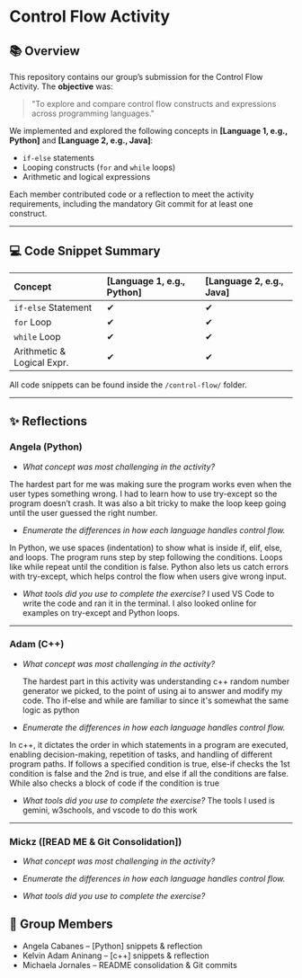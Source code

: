 # Control Flow Activity

## 📚 Overview
This repository contains our group’s submission for the Control Flow Activity. The **objective** was:
> "To explore and compare control flow constructs and expressions across programming languages."

We implemented and explored the following concepts in **[Language 1, e.g., Python]** and **[Language 2, e.g., Java]**:

- `if-else` statements
- Looping constructs (`for` and `while` loops)
- Arithmetic and logical expressions

Each member contributed code or a reflection to meet the activity requirements, including the mandatory Git commit for at least one construct.

---

## 💻 Code Snippet Summary

| Concept | [Language 1, e.g., Python] | [Language 2, e.g., Java] |
|:--------------------------|:------------------------------|:---------------------------|
| `if-else` Statement | ✔  | ✔  |
| `for` Loop | ✔ | ✔  |
| `while` Loop | ✔  | ✔  |
| Arithmetic & Logical Expr. | ✔  | ✔  |

All code snippets can be found inside the `/control-flow/` folder.

---

## ✨ Reflections

### Angela (Python)

* *What concept was most challenging in the activity?*

The hardest part for me was making sure the program works even when the user types something wrong. I had to learn how to use try-except so the program doesn’t crash. It was also a bit tricky to make the loop keep going until the user guessed the right number.

* *Enumerate the differences in how each language handles control flow.*

In Python, we use spaces (indentation) to show what is inside if, elif, else, and loops. The program runs step by step following the conditions. Loops like while repeat until the condition is false. Python also lets us catch errors with try-except, which helps control the flow when users give wrong input.

* *What tools did you use to complete the exercise?*
I used VS Code to write the code and ran it in the terminal. I also looked online for examples on try-except and Python loops.
---

### Adam (C++)


* *What concept was most challenging in the activity?*

  The hardest part in this activity was understanding c++ random number generator we picked, to the point of using ai to answer and modify my code. Tho if-else and while are familiar to since it's somewhat the same logic as python


* *Enumerate the differences in how each language handles control flow.*

In c++, it dictates the order in which statements in a program are executed, enabling decision-making, repetition of tasks, and handling of different program paths. If follows a specified condition is true, else-if checks the 1st condition is false and the 2nd is true, and else if all the conditions are false. While also checks a block of code if the condition is true

* *What tools did you use to complete the exercise?*
  The tools I used is gemini, w3schools, and vscode to do this work

---

### Mickz ([READ ME & Git Consolidation])


* *What concept was most challenging in the activity?*


* *Enumerate the differences in how each language handles control flow.*


* *What tools did you use to complete the exercise?*


## 👥 Group Members
- Angela Cabanes – [Python] snippets & reflection
- Kelvin Adam Aninang – [c++] snippets & reflection
- Michaela Jornales – README consolidation & Git commits
